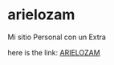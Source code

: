 # arielozam
 Mi sitio Personal con un Extra
 
 here is the link: [ARIELOZAM](https://arielozam.github.io/arielozam)
